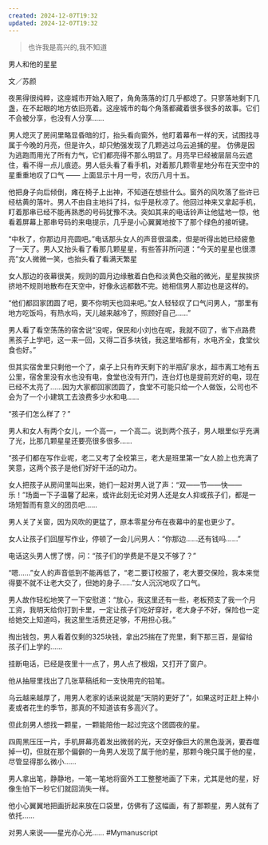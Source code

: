 ```yaml
---
created: 2024-12-07T19:32
updated: 2024-12-07T19:32
---
```

> 也许我是高兴的,我不知道



男人和他的星星

文／苏颜

   夜黑得很纯粹，这座城市开始入眠了，角角落落的灯几乎都熄了。只寥落地剩下几盏，在不起眼的地方依旧亮着。这座城市的每个角落都藏着很多很多的故事。它们不会被分享，也没有人分享……

   男人熄灭了房间里略显昏暗的灯，抬头看向窗外，他盯着幕布一样的天，试图找寻属于今晚的月亮，但是许久，却只勉强发现了几颗逃过乌云追捕的星。 仿佛是因为逃跑而用光了所有力气，它们都亮得不那么明显了。月亮早已经被层层乌云遮住，看不得一点儿痕迹。男人低头看了看手机，对着那几颗零星地分布在天空中的星重重地叹了口气 —— 上面显示十月一号，农历八月十五。

   他把身子向后倾倒，瘫在椅子上出神，不知道在想些什么。窗外的风吹落了些许已经枯黄的落叶。男人不由自主地抖了抖，似乎是秋凉了。他回过神来又拿起手机，盯着那串已经不能再熟悉的号码犹豫不决。突如其来的电话铃声让他猛地一惊，他看着屏幕上那串号码的来电提示，几乎是小心翼翼地按下了那个绿色的接听键。

   “中秋了，你那边月亮圆吧。”电话那头女人的声音很温柔，但是听得出她已经疲惫了一天了。男人又抬头看了看那几颗星星，有些答非所问道：“今天的星星也很漂亮”女人微微一笑，也抬头看了看满天繁星

   女人那边的夜幕很美，规则的圆月边缘散着白色和淡黄色交融的微光，星星挨挨挤挤地不规则地散布在天空中，好像永远都数不完。她相信男人那边也是这样的。

   “他们都回家团圆了吧，要不你明天也回来吧。”女人轻轻叹了口气问男人，“那里有地方吃饭吗，有热水吗，天儿越来越冷了，照顾好自己……”

   男人看了看空荡荡的宿舍说“没呢，保民和小刘也在呢，我就不回了，省下点路费黑孩子上学吧，这一来一回，又得二百多块钱，我这里啥都有，水电齐全，食堂伙食也好。”

   但其实宿舍里只剩他一个了，桌子上只有昨天剩下的半瓶矿泉水，超市离工地有五公里，宿舍里没有水也没有电，食堂也没有开门，连台灯也是提前充好的电，现在已经不太亮了……因为大家都回家团圆了，食堂不可能只给一个人做饭，公司也不会为了一个小建筑工去浪费多少水和电……

   “孩子们怎么样了？”

   男人和女人有两个女儿，一个高一，一个高二。说到两个孩子，男人眼里似乎充满了光，比那几颗星星还要亮很多很多……

   “孩子们都在写作业呢，老二又考了全校第三，老大是班里第一”女人脸上也充满了笑意，这两个孩子是他们好好干活的动力。

   女人把孩子从房间里叫出来，她们一起对男人说了声：“双——节——快——乐！”场面一下子温馨了起来，或许此刻无论对男人还是女人抑或孩子们，都是一场短暂而有意义的团员吧……

   男人关了关窗，因为风吹的更猛了，原本零星分布在夜幕中的星也更少了。

   女人让孩子们回屋写作业，停顿了一会儿问男人：“你那边……还有钱吗……”

   电话这头男人愣了愣，问：“孩子们的学费是不是又不够了？”

   “嗯……”女人的声音低到不能再低了，“老二要订校服了，老大要交保险，我本来觉得要不就不让老大交了，但她的身子……”女人沉沉地叹了口气。

   男人故作轻松地笑了一下安慰道：“放心，我这里还有一些，老板预支了我一个月工资，我明天给你打到卡里，一定让孩子们吃好穿好，老大身子不好，保险也一定给她交上知道吗，我这里生活费还足够，不用担心我。”

   掏出钱包，男人看着仅剩的325块钱，拿出25揣在了兜里，剩下那三百，是留给孩子们上学的……

   挂断电话，已经是夜里十一点了，男人点了根烟，又打开了窗户。

   他从抽屉里找出了几张草稿纸和一支快用完的铅笔。

   乌云越来越厚了，用男人老家的话来说就是“天阴的更好了”，如果这时正赶上种小麦或者花生的季节，那真的不知道该有多高兴了。

   但此刻男人想找一颗星，一颗能陪他一起过完这个团圆夜的星。

   四周黑压压一片，手机屏幕亮着发出微弱的光，天空好像巨大的黑色漩涡，要吞噬掉一切，但就在那个偏僻的一角男人发现了属于他的星，那颗今晚只属于他的星，尽管显得那么微小……

   男人拿出笔，静静地，一笔一笔地将窗外工工整整地画了下来，尤其是他的星，好像生怕下一秒它们就回消失一样。

   他小心翼翼地把画折起来放在口袋里，仿佛有了这幅画，有了那颗星，男人就有了依托……

   对男人来说——星光亦心光……
#Mymanuscript
